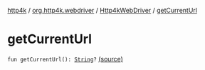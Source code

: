 [http4k](../../index.md) / [org.http4k.webdriver](../index.md) / [Http4kWebDriver](index.md) / [getCurrentUrl](./get-current-url.md)

# getCurrentUrl

`fun getCurrentUrl(): `[`String`](https://kotlinlang.org/api/latest/jvm/stdlib/kotlin/-string/index.html)`?` [(source)](https://github.com/http4k/http4k/blob/master/http4k-testing-webdriver/src/main/kotlin/org/http4k/webdriver/Http4kWebDriver.kt#L79)